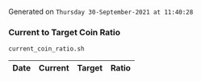 Generated on `Thursday 30-September-2021 at 11:40:28`

### Current to Target Coin Ratio
`current_coin_ratio.sh`

Date|Current|Target|Ratio
---|---|---|---
